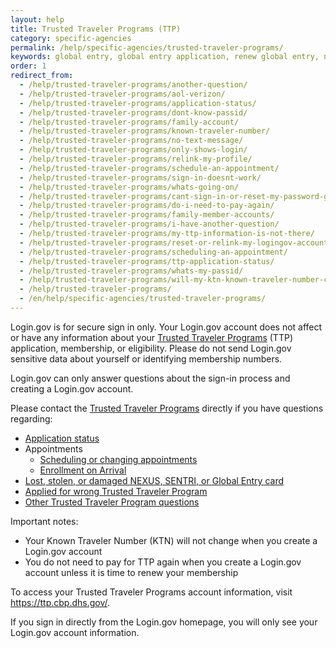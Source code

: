 ```yaml
---
layout: help
title: Trusted Traveler Programs (TTP)
category: specific-agencies
permalink: /help/specific-agencies/trusted-traveler-programs/
keywords: global entry, global entry application, renew global entry, nexus, tsa, sentri, trusted traveler, ttp, global entry renewal
order: 1
redirect_from:
  - /help/trusted-traveler-programs/another-question/
  - /help/trusted-traveler-programs/aol-verizon/
  - /help/trusted-traveler-programs/application-status/
  - /help/trusted-traveler-programs/dont-know-passid/
  - /help/trusted-traveler-programs/family-account/
  - /help/trusted-traveler-programs/known-traveler-number/
  - /help/trusted-traveler-programs/no-text-message/
  - /help/trusted-traveler-programs/only-shows-login/
  - /help/trusted-traveler-programs/relink-my-profile/
  - /help/trusted-traveler-programs/schedule-an-appointment/
  - /help/trusted-traveler-programs/sign-in-doesnt-work/
  - /help/trusted-traveler-programs/whats-going-on/
  - /help/trusted-traveler-programs/cant-sign-in-or-reset-my-password-goes-account/
  - /help/trusted-traveler-programs/do-i-need-to-pay-again/
  - /help/trusted-traveler-programs/family-member-accounts/
  - /help/trusted-traveler-programs/i-have-another-question/
  - /help/trusted-traveler-programs/my-ttp-information-is-not-there/
  - /help/trusted-traveler-programs/reset-or-relink-my-logingov-account-for-ttp/
  - /help/trusted-traveler-programs/scheduling-an-appointment/
  - /help/trusted-traveler-programs/ttp-application-status/
  - /help/trusted-traveler-programs/whats-my-passid/
  - /help/trusted-traveler-programs/will-my-ktn-known-traveler-number-change/
  - /help/trusted-traveler-programs/
  - /en/help/specific-agencies/trusted-traveler-programs/
---
```


Login.gov is for secure sign in only. Your Login.gov account does not affect or have any information about your [Trusted Traveler Programs](https://ttp.dhs.gov/) (TTP) application, membership, or eligibility. Please do not send Login.gov sensitive data about yourself or identifying membership numbers.

Login.gov can only answer questions about the sign-in process and creating a Login.gov account.

Please contact the [Trusted Traveler Programs](https://help.cbp.gov/s/questions?language=en_US) directly if you have questions regarding:

* [Application status](https://help.cbp.gov/s/article/Article-1886?language=en_US)
* Appointments
  * [Scheduling or changing appointments](https://help.cbp.gov/s/article/Article-1378?language=en_US)
  * [Enrollment on Arrival](https://help.cbp.gov/s/article/Article-1871?language=en_US)
* [Lost, stolen, or damaged NEXUS, SENTRI, or Global Entry card](https://help.cbp.gov/s/article/Article-1206?language=en_US)
* [Applied for wrong Trusted Traveler Program](https://help.cbp.gov/s/article/Article-1759?language=en_US)
* [Other Trusted Traveler Program questions](https://help.cbp.gov/s/all-ttp-articles?language=en_US)

Important notes:

* Your Known Traveler Number (KTN) will not change when you create a Login.gov account
* You do not need to pay for TTP again when you create a Login.gov account unless it is time to renew your membership

To access your Trusted Traveler Programs account information, visit <https://ttp.cbp.dhs.gov/>.

If you sign in directly from the Login.gov homepage, you will only see your Login.gov account information.
